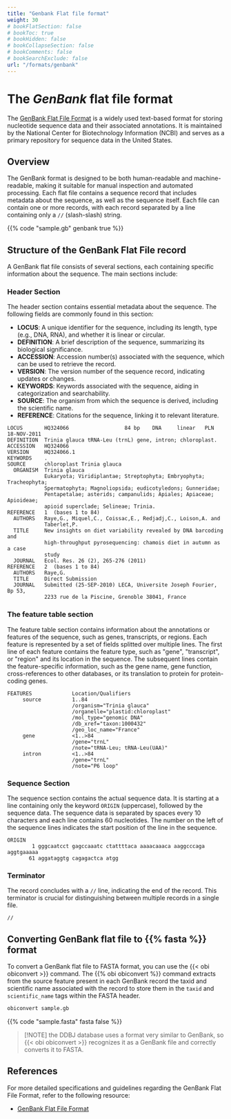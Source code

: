 ```yaml
---
title: "Genbank Flat file format"
weight: 30
# bookFlatSection: false
# bookToc: true
# bookHidden: false
# bookCollapseSection: false
# bookComments: false
# bookSearchExclude: false
url: "/formats/genbank"
---
```


# The *GenBank* flat file format

The [GenBank Flat File Format](https://www.ncbi.nlm.nih.gov/nuccore) is a widely used text-based format for storing nucleotide sequence data and their associated annotations. It is maintained by the National Center for Biotechnology Information (NCBI) and serves as a primary repository for sequence data in the United States.

## Overview

The GenBank format is designed to be both human-readable and machine-readable, making it suitable for manual inspection and automated processing. Each flat file contains a sequence record that includes metadata about the sequence, as well as the sequence itself. Each file can contain one or more records, with each record separated by a line containing only a `//` (slash-slash) string.

{{% code "sample.gb" genbank true %}}


## Structure of the GenBank Flat File record

A GenBank flat file consists of several sections, each containing specific information about the sequence. The main sections include:

### Header Section

The header section contains essential metadata about the sequence. The following fields are commonly found in this section:

- **LOCUS**: A unique identifier for the sequence, including its length, type (e.g., DNA, RNA), and whether it is linear or circular.
- **DEFINITION**: A brief description of the sequence, summarizing its biological significance.
- **ACCESSION**: Accession number(s) associated with the sequence, which can be used to retrieve the record.
- **VERSION**: The version number of the sequence record, indicating updates or changes.
- **KEYWORDS**: Keywords associated with the sequence, aiding in categorization and searchability.
- **SOURCE**: The organism from which the sequence is derived, including the scientific name.
- **REFERENCE**: Citations for the sequence, linking it to relevant literature.

````
LOCUS       HQ324066                  84 bp    DNA     linear   PLN 18-NOV-2011
DEFINITION  Trinia glauca tRNA-Leu (trnL) gene, intron; chloroplast.
ACCESSION   HQ324066
VERSION     HQ324066.1
KEYWORDS    .
SOURCE      chloroplast Trinia glauca
  ORGANISM  Trinia glauca
            Eukaryota; Viridiplantae; Streptophyta; Embryophyta; Tracheophyta;
            Spermatophyta; Magnoliopsida; eudicotyledons; Gunneridae;
            Pentapetalae; asterids; campanulids; Apiales; Apiaceae; Apioideae;
            apioid superclade; Selineae; Trinia.
REFERENCE   1  (bases 1 to 84)
  AUTHORS   Raye,G., Miquel,C., Coissac,E., Redjadj,C., Loison,A. and
            Taberlet,P.
  TITLE     New insights on diet variability revealed by DNA barcoding and
            high-throughput pyrosequencing: chamois diet in autumn as a case
            study
  JOURNAL   Ecol. Res. 26 (2), 265-276 (2011)
REFERENCE   2  (bases 1 to 84)
  AUTHORS   Raye,G.
  TITLE     Direct Submission
  JOURNAL   Submitted (25-SEP-2010) LECA, Universite Joseph Fourier, Bp 53,
            2233 rue de la Piscine, Grenoble 38041, France
````

### The feature table section

The feature table section contains information about the annotations or features of the sequence, such as genes, transcripts, or regions. Each feature is represented by a set of fields splitted over multiple lines. The first line of each feature contains the feature type, such as "gene", "transcript", or "region" and its location in the sequence. The subsequent lines contain the feature-specific information, such as the gene name, gene function, cross-references to other databases, or its translation to protein for protein-coding genes.

```
FEATURES             Location/Qualifiers
     source          1..84
                     /organism="Trinia glauca"
                     /organelle="plastid:chloroplast"
                     /mol_type="genomic DNA"
                     /db_xref="taxon:1000432"
                     /geo_loc_name="France"
     gene            <1..>84
                     /gene="trnL"
                     /note="tRNA-Leu; tRNA-Leu(UAA)"
     intron          <1..>84
                     /gene="trnL"
                     /note="P6 loop"
```

### Sequence Section


The sequence section contains the actual sequence data. It is starting at a line containing only the keyword `ORIGIN` (uppercase), followed by the sequence data. The sequence data is separated by spaces every 10 characters and each line contains 60 nucleotides. The number on the left of the sequence lines indicates the start position of the line in the sequence.

```
ORIGIN      
        1 gggcaatcct gagccaaatc ctattttaca aaaacaaaca aaggcccaga aggtgaaaaa
       61 aggataggtg cagagactca atgg
```

###  Terminator

The record concludes with a `//` line, indicating the end of the record. This terminator is crucial for distinguishing between multiple records in a single file.

```
//
```

## Converting GenBank flat file to {{% fasta %}} format

To convert a GenBank flat file to FASTA format, you can use the {{< obi obiconvert >}} command.
The {{% obi obiconvert %}} command extracts from the source feature present in each GenBank record the taxid and scientific name associated with the record to store them in the `taxid` and `scientific_name` tags within the FASTA header.

```bash
obiconvert sample.gb
```
{{% code "sample.fasta" fasta false %}}

> [!NOTE] the DDBJ database uses a format very similar to GenBank, 
> so {{< obi obiconvert >}} recognizes it as a GenBank file and correctly 
> converts it to FASTA.


## References

For more detailed specifications and guidelines regarding the GenBank Flat File Format, refer to the following resource:

- [GenBank Flat File Format](https://www.ncbi.nlm.nih.gov/genbank/samplerecord/)
